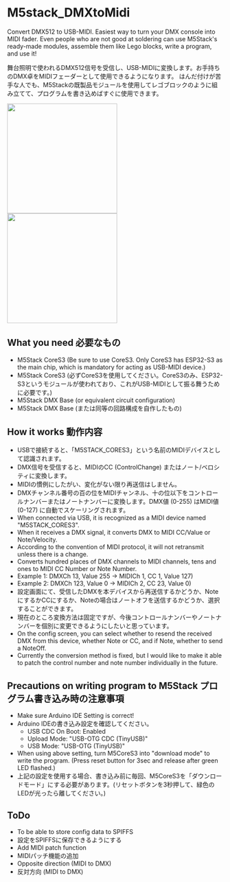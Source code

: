 # M5stack_DMXtoMidi
Convert DMX512 to USB-MIDI. Easiest way to turn your DMX console into MIDI fader.
Even people who are not good at soldering can use M5Stack's ready-made modules, assemble them like Lego blocks, write a program, and use it!

舞台照明で使われるDMX512信号を受信し、USB-MIDIに変換します。お手持ちのDMX卓をMIDIフェーダーとして使用できるようになります。
はんだ付けが苦手な人でも、M5Stackの既製品モジュールを使用してレゴブロックのように組み立てて、プログラムを書き込めばすぐに使用できます。

<img src="https://lightingkizai.com/wp-content/uploads/img_0065.jpg" width="256">
<img src="https://lightingkizai.com/wp-content/uploads/img_0064.jpg" width="256">

## What you need 必要なもの
* M5Stack CoreS3 (Be sure to use CoreS3. Only CoreS3 has ESP32-S3 as the main chip, which is mandatory for acting as USB-MIDI device.)
* M5Stack CoreS3 (必ずCoreS3を使用してください。CoreS3のみ、ESP32-S3というモジュールが使われており、これがUSB-MIDIとして振る舞うために必要です。)
* M5Stack DMX Base (or equivalent circuit configuration)
* M5Stack DMX Base (または同等の回路構成を自作したもの)

## How it works 動作内容
* USBで接続すると、「M5STACK_CORES3」という名前のMIDIデバイスとして認識されます。
* DMX信号を受信すると、MIDIのCC (ControlChange) またはノート/ベロシティに変換します。
* MIDIの慣例にしたがい、変化がない限り再送信はしません。
* DMXチャンネル番号の百の位をMIDIチャンネル、十の位以下をコントロールナンバーまたはノートナンバーに変換します。DMX値 (0-255) はMIDI値 (0-127) に自動でスケーリングされます。
* When connected via USB, it is recognized as a MIDI device named "M5STACK_CORES3".
* When it receives a DMX signal, it converts DMX to MIDI CC/Value or Note/Velocity.
* According to the convention of MIDI protocol, it will not retransmit unless there is a change.
* Converts hundred places of DMX channels to MIDI channels, tens and ones to MIDI CC Number or Note Number.
* Example 1: DMXCh 13, Value 255 -> MIDICh 1, CC 1, Value 127)
* Example 2: DMXCh 123, Value 0 -> MIDICh 2, CC 23, Value 0)
* 設定画面にて、受信したDMXを本デバイスから再送信するかどうか、NoteにするかCCにするか、Noteの場合はノートオフを送信するかどうか、選択することができます。
* 現在のところ変換方法は固定ですが、今後コントロールナンバーやノートナンバーを個別に変更できるようにしたいと思っています。
* On the config screen, you can select whether to resend the received DMX from this device, whether Note or CC, and if Note, whether to send a NoteOff.
* Currently the conversion method is fixed, but I would like to make it able to patch the control number and note number individually in the future.

## Precautions on writing program to M5Stack プログラム書き込み時の注意事項
* Make sure Arduino IDE Setting is correct!
* Arduino IDEの書き込み設定を確認してください。
    * USB CDC On Boot: Enabled
    * Upload Mode: "USB-OTG CDC (TinyUSB)"
    * USB Mode: "USB-OTG (TinyUSB)"
* When using above setting, turn M5CoreS3 into "download mode" to write the program. (Press reset button for 3sec and release after green LED flashed.)
* 上記の設定を使用する場合、書き込み前に毎回、M5CoreS3を「ダウンロードモード」にする必要があります。(リセットボタンを3秒押して、緑色のLEDが光ったら離してください。)

## ToDo
* To be able to store config data to SPIFFS
* 設定をSPIFFSに保存できるようにする
* Add MIDI patch function
* MIDIパッチ機能の追加
* Opposite direction (MIDI to DMX)
* 反対方向 (MIDI to DMX)